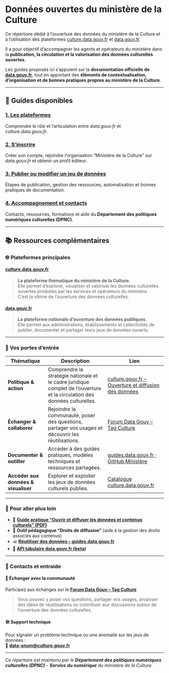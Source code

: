 # Données ouvertes du ministère de la Culture  

Ce répertoire dédié à l’ouverture des données du ministère de la Culture et à l’utilisation des plateformes [culture.data.gouv.fr](https://culture.data.gouv.fr) et [data.gouv.fr](https://www.data.gouv.fr).  

Il a pour objectif d’accompagner les agents et opérateurs du ministère dans la **publication, la circulation et la valorisation des données culturelles ouvertes**.  

Les guides proposés ici s’appuient sur la **documentation officielle de [data.gouv.fr](https://guides.data.gouv.fr)**, tout en apportant des **éléments de contextualisation, d’organisation et de bonnes pratiques propres au ministère de la Culture**.  

---

## 📘 Guides disponibles  

### [1. Les plateformes](Guides/plateformes.md)  
Comprendre le rôle et l’articulation entre *data.gouv.fr* et *culture.data.gouv.fr*.  

### [2. S’inscrire](Guides/inscription.md)  
Créer son compte, rejoindre l’organisation “Ministère de la Culture” sur *data.gouv.fr* et obtenir un profil éditeur.  

### [3. Publier ou modifier un jeu de données](Guides/publier_modifier.md)  
Étapes de publication, gestion des ressources, automatisation et bonnes pratiques de documentation.  

### [4. Accompagnement et contacts](Guides/accompagnement_contacts.md)  
Contacts, ressources, formations et aide du **Département des politiques numériques culturelles (DPNC)**.  

---

## 📚 Ressources complémentaires  

### 🌐 Plateformes principales  

#### [culture.data.gouv.fr](https://culture.data.gouv.fr)  
> **La plateforme thématique du ministère de la Culture.**  
> Elle permet d’explorer, visualiser et valoriser les données culturelles ouvertes produites par les services et opérateurs du ministère.  
> C’est la vitrine de l’ouverture des données culturelles.  

#### [data.gouv.fr](https://www.data.gouv.fr)  
> **La plateforme nationale d’ouverture des données publiques.**  
> Elle permet aux administrations, établissements et collectivités de publier, documenter et partager leurs jeux de données ouverts.  

---

### 🔑 Vos portes d’entrée  

| Thématique | Description | Lien |
|-------------|--------------|------|
| **Politique & action** | Comprendre la stratégie nationale et le cadre juridique complet de l’ouverture et la circulation des données culturelles. | [culture.gouv.fr – Ouverture et diffusion des données](https://www.culture.gouv.fr/Thematiques/Innovation-numerique/Ouverture-et-diffusion-des-donnees-et-contenus-culturels) |
| **Échanger & collaborer** | Rejoindre la communauté, poser des questions, partager vos usages et découvrir les réutilisations. | [Forum Data Gouv – Tag Culture](https://forum.data.gouv.fr/tag/culture) |
| **Documenter & outiller** | Accéder à des guides pratiques, modèles techniques et ressources partagées. | [guides.data.gouv.fr · GitHub Ministère](https://guides.data.gouv.fr) |
| **Accéder aux données & visualiser** | Explorer et exploiter les jeux de données culturels publiés. | [Catalogue culture.data.gouv.fr](https://culture.data.gouv.fr) |

---

### 🚀 Pour aller plus loin  

- 📘 **[Guide pratique “Ouvrir et diffuser les données et contenus culturels” (PDF)](https://www.culture.gouv.fr/content/download/...)**  
- 🧩 **Outil pédagogique “Droits de diffusion”** (aide à la gestion des droits associés aux contenus)  
- 📊 **[Réutiliser des données – guides.data.gouv.fr](https://guides.data.gouv.fr/reutiliser)**  
- 🧠 **[API tabulaire data.gouv.fr (beta)](https://apidatagouv.readthedocs.io)**  

---

### 💬 Contacts et entraide  

#### 📢 Échanger avec la communauté  
Participez aux échanges sur le **[Forum Data Gouv – Tag Culture](https://forum.data.gouv.fr/tag/culture)**  
> Vous pouvez y poser vos questions, partager vos usages, proposer des idées de réutilisations ou contribuer aux discussions autour de l’ouverture des données culturelles.  

#### 🛠 Support technique  
Pour signaler un problème technique ou une anomalie sur les jeux de données :  
📧 **data-snum@culture.gouv.fr**  

---

*Ce répertoire est maintenu par le **Département des politiques numériques culturelles (DPNC)** – **Service du numérique** du ministère de la Culture.*  
